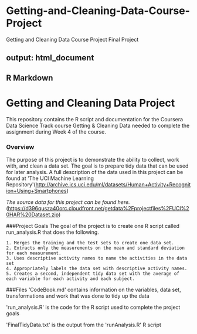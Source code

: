 # Getting-and-Cleaning-Data-Course-Project
Getting and Cleaning Data Course Project Final Project

output: html_document
---

## R Markdown

# Getting and Cleaning Data Project

This repository contains the R script and documentation for the Coursera Data Science Track course Getting & Cleaning Data needed to complete the assignment during Week 4 of the course.

### Overview
The purpose of this project is to demonstrate the ability to collect, work with, and clean a data set. The goal is to prepare tidy data that can be used for later analysis. A full description of the data used in this project can be found at 'The UCI Machine Learning Repository'(http://archive.ics.uci.edu/ml/datasets/Human+Activity+Recognition+Using+Smartphones)

*The source data for this project can be found here.*(https://d396qusza40orc.cloudfront.net/getdata%2Fprojectfiles%2FUCI%20HAR%20Dataset.zip)


###Project Goals
The goal of the project is to create one R script called run_analysis.R that does the following.

    1. Merges the training and the test sets to create one data set.
    2. Extracts only the measurements on the mean and standard deviation for each measurement.
    3. Uses descriptive activity names to name the activities in the data set
    4. Appropriately labels the data set with descriptive activity names.
    5. Creates a second, independent tidy data set with the average of each variable for each activity and each subject.


###Files
'CodeBook.md' contains information on the variables, data set, transformations and work that was done to tidy up the data

'run_analysis.R' is the code for the R script used to complete the project goals

'FinalTidyData.txt' is the output from the 'runAnalysis.R' R script
